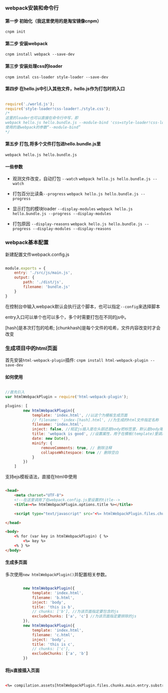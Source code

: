 ### webpack安装和命令行

#### 第一步 初始化（我这里使用的是淘宝镜像cnpm）
```cnpm init```

#### 第二步 安装webpack
```cnpm install webpack --save-dev```

#### 第三步 安装处理css的loader
```cnpm instal css-loader style-loader --save-dev```

#### 第四步 在hello.js中引入其他文件，hello.js作为打包时的入口
```js

require('./world.js');
require('style-loader!css-loader!./style.css');
/*
这里的loader也可以直接在命令行中写，即
webpack hello.js hello.bundle.js --module-bind 'css=style-loader!css-loader'
使用的是webpack的参数“--module-bind”
*/

```

#### 第五步 打包,将多个文件打包进hello.bundle.js里
```webpack hello.js hello.bundle.js```

#### 一些参数
- 观测文件改变，自动打包 `--watch`
```webpack hello.js hello.bundle.js --watch```

- 打包百分比读条`--progress`
```webpack hello.js hello.bundle.js --progress```

- 显示打包的模块loader `--display-modules`
```webpack hello.js hello.bundle.js --progress --display-modules```

- 打包原因 `--display-reasons`
```webpack hello.js hello.bundle.js --progress --display-modules --display-reasons```

### webpack基本配置

新建配置文件webpack.config.js
```js

module.exports = {
    entry: './src/js/main.js',
    output: {
        path: './dist/js',
        filename: 'bundle.js'
    }
}

```
在控制台中输入webpack默认会执行这个脚本，也可以指定`--config`来选择脚本

entry入口可以单个也可以多个，多个时需要打包在不同的js中。

[name]:是文件名;
[hash]是本次打包的哈希;
[chunkhash]是每个文件的哈希，文件内容改变时才会改变

### 生成项目中的html页面

首先安装`html-webpack-plugin`插件: `cnpm install html-webpack-plugin --save-dev`

#### 如何使用
```js

//首先引入
var htmlWebpackPlugin = require('html-webpack-plugin');

plugins: [
        new htmlWebpackPlugin({
            template: 'index.html', //以这个为模板生成页面
            // filename: 'index-[hash].html', //为生成的html文件指定名称
            filename: 'index.html',
            inject: false, //规定js插入是在头部还是body把标签里，默认是body尾部，改为false时不插入
            title: 'webpack is good', //设置属性，用于在模板(template)里调用
            date: new Date(),
            minify: {
                removeComments: true, // 删除注释
                collapseWhitespace: true // 删除空白
            }
        })
    ]


```

支持ejs模板语法，直接在html中使用
```html

<head>
    <meta charset="UTF-8">
    <!--在这里调用了在webpack.config.js里设置的title-->
    <title><%= htmlWebpackPlugin.options.title %></title>

    <script type="text/javascript" src="<%= htmlWebpackPlugin.files.chunks.main.entry %>"></script>

</head>

<body>
    <% for (var key in htmlWebpackPlugin) { %>
        <%= key %>
    <% } %>
</body>

```

#### 生成多页面

多次使用`new htmlWebpackPlugin()`并配置相关参数。

```js

        new htmlWebpackPlugin({
            template: 'index.html',
            filename: 'b.html',
            inject: 'body',
            title: 'this is b',
            // chunks: ['b'], //为该页面指定要包含的js
            excludeChunks: ['a', 'c'] //为该页面指定要排除的js
        }),
        new htmlWebpackPlugin({
            template: 'index.html',
            filename: 'c.html',
            inject: 'body',
            title: 'this is c',
            // chunks: ['c'],
            excludeChunks: ['a', 'b']
        })

```

#### 将js直接插入页面

```html

<%= compilation.assets[htmlWebpackPlugin.files.chunks.main.entry.substr(htmlWebpackPlugin.files.publicPath.length)].source() %>

```